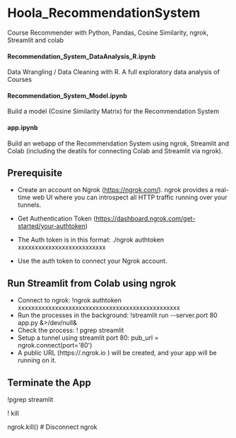 # Hoola_RecommendationSystem
Course Recommender with Python, Pandas, Cosine Similarity, ngrok, Streamlit and colab

#### Recommendation_System_DataAnalysis_R.ipynb
Data Wrangling / Data Cleaning with R. A full exploratory data analysis of Courses

#### Recommendation_System_Model.ipynb
Build a model (Cosine Similarity Matrix) for the Recommendation System

#### app.ipynb
Build an webapp of the Recommendation System using ngrok, Streamlit and Colab (including the deatils for connecting Colab and Streamlit via ngrok). 


## Prerequisite
- Create an account on Ngrok (https://ngrok.com/). ngrok provides a real-time web UI where you can introspect all HTTP traffic running over your tunnels.

- Get Authentication Token (https://dashboard.ngrok.com/get-started/your-authtoken)

- The Auth token is in this format: ./ngrok authtoken xxxxxxxxxxxxxxxxxxxxxxxxxx

- Use the auth token to connect your Ngrok account.

## Run Streamlit from Colab using ngrok
- Connect to ngrok: !ngrok authtoken xxxxxxxxxxxxxxxxxxxxxxxxxxxxxxxxxxxxxxxxxxxxxxxx
- Run the processes in the background: !streamlit run --server.port 80 app.py &>/dev/null&
- Check the process: ! pgrep streamlit
- Setup a tunnel using streamlit port 80: pub_url = ngrok.connect(port='80')
- A public URL (https://<abcxyz>.ngrok.io ) will be created, and your app will be running on it.

## Terminate the App
!pgrep streamlit
  
! kill <id>

ngrok.kill() # Disconnect ngrok
